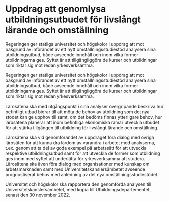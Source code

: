 # Uppdrag att genomlysa utbildningsutbudet för livslångt lärande och omställning

Regeringen ger statliga universitet och högskolor i uppdrag att mot bakgrund av införandet av ett nytt omställningsstudiestöd analysera sina utbildningsutbud, både avseende innehåll och inom vilka former utbildningarna ges. Syftet är att tillgängliggöra de kurser och utbildningar som riktar sig mot redan yrkesverksamma.

Regeringen ger statliga universitet och högskolor i uppdrag att mot bakgrund av införandet av ett nytt omställningsstudiestöd analysera sina utbildningsutbud, både avseende innehåll och inom vilka former utbildningarna ges. Syftet är att tillgängliggöra de kurser och utbildningar som riktar sig mot redan yrkesverksamma.

Lärosätena ska med utgångspunkt i sina analyser övergripande beskriva hur befintligt utbud bidrar till att möta de behov av utbildning som det nya stödet kan ge upphov till samt, om det bedöms finnas ytterligare behov, hur lärosätena planerar att inom befintliga ekonomiska ramar utveckla utbudet för att stärka tillgången till utbildning för livslångt lärande och omställning.

Lärosätena ska vid genomförandet av uppdraget föra dialog med övriga lärosäten för att kunna dra lärdom av varandra i arbetet med analyserna, t.ex. genom att ta del av goda exempel på arbetssätt för att utveckla respektive utbildningsutbud samt för att utveckla de former som utbildning ges inom med syftet att underlätta för yrkesverksamma att studera. Lärosätena ska även föra dialog med organisationer med kunskap om arbetsmarknaden samt med Universitetskanslersämbetet avseende prognostiserat behov med anledning av det nya omställningsstudiestödet.

Universitet och högskolor ska rapportera den genomförda analysen till
Universitetskanslersämbetet, med kopia till Utbildningsdepartementet, senast den 30 november 2022.

